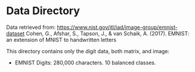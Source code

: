# Data Directory

Data retrieved from: <https://www.nist.gov/itl/iad/image-group/emnist-dataset>
Cohen, G., Afshar, S., Tapson, J., & van Schaik, A. (2017). EMNIST: an extension of MNIST to handwritten letters

This directory contains only the digit data, both matrix, and image: 
  - EMNIST Digits: 280,000 characters. 10 balanced classes.
